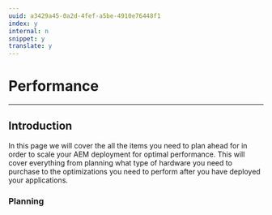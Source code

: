 ```yaml
---
uuid: a3429a45-0a2d-4fef-a5be-4910e76448f1
index: y
internal: n
snippet: y
translate: y
---
```


# Performance

---

## Introduction
In this page we will cover the all the items you need to plan ahead for in order to scale your AEM deployment for optimal performance. This will cover everything from planning what type of hardware you need to purchase to the optimizations you need to perform after you have deployed your applications.

### Planning
